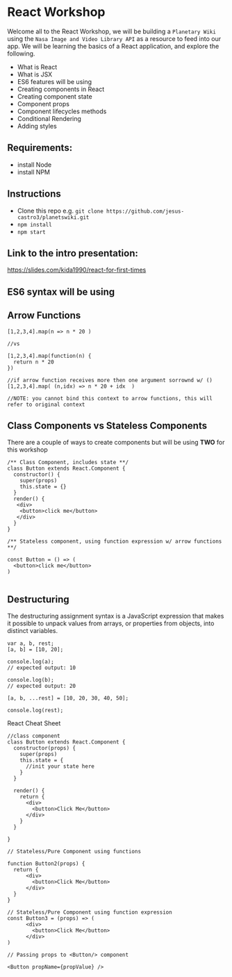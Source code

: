 # React Workshop

Welcome all to the React Workshop, we will be building a `Planetary Wiki` using the `Nasa Image and Video Library API` as a resource to feed into our app.
We will be learning the basics of a React application, and explore the following.

- What is React
- What is JSX
- ES6 features will be using
- Creating components in React
- Creating component state
- Component props
- Component lifecycles methods
- Conditional Rendering
- Adding styles

## Requirements:

- install Node
- install NPM


## Instructions
- Clone this repo e.g. `git clone https://github.com/jesus-castro3/planetswiki.git`
- `npm install`
- `npm start`

## Link to the intro presentation:
https://slides.com/kida1990/react-for-first-times

## ES6 syntax will be using

## Arrow Functions

```
[1,2,3,4].map(n => n * 20 )

//vs

[1,2,3,4].map(function(n) {
  return n * 20
})

//if arrow function receives more then one argument sorrownd w/ ()
[1,2,3,4].map( (n,idx) => n * 20 + idx  )

//NOTE: you cannot bind this context to arrow functions, this will refer to original context
```

## Class Components vs Stateless Components
There are a couple of ways to create components but will be using **TWO** for this workshop
```
/** Class Component, includes state **/
class Button extends React.Component {
  constructor() {
    super(props)
    this.state = {}
  }
  render() {
   <div>
    <button>click me</button>
   </div>
  }
}

/** Stateless component, using function expression w/ arrow functions **/

const Button = () => (
  <button>click me</button>
)


```

## Destructuring
The destructuring assignment syntax is a JavaScript expression that makes it possible to unpack values from arrays, or properties from objects, into distinct variables.
```
var a, b, rest;
[a, b] = [10, 20];

console.log(a);
// expected output: 10

console.log(b);
// expected output: 20

[a, b, ...rest] = [10, 20, 30, 40, 50];

console.log(rest);
```

React Cheat Sheet

```
//class component
class Button extends React.Component {
  constructor(props) {
    super(props)
    this.state = {
      //init your state here
    }
  }

  render() {
    return {
      <div>
        <button>Click Me</button>
      </div>
    }
  }

}

// Stateless/Pure Component using functions

function Button2(props) {
  return {
      <div>
        <button>Click Me</button>
      </div>
  }
}

// Stateless/Pure Component using function expression
const Button3 = (props) => (
      <div>
        <button>Click Me</button>
      </div>
)

// Passing props to <Button/> component

<Button propName={propValue} />

```
